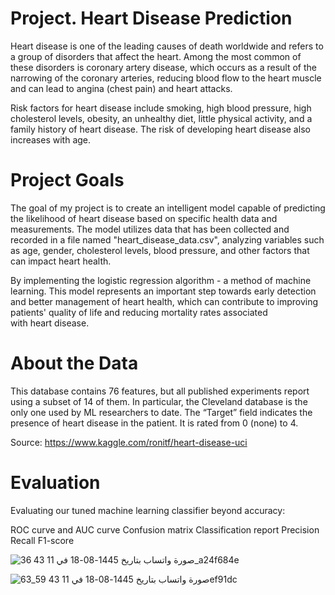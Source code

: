 # Project. Heart Disease Prediction

Heart disease is one of the leading causes of death worldwide and refers to a group of disorders that affect the heart. Among the most common of these disorders is coronary artery disease, which occurs as a result of the narrowing of the coronary arteries, reducing blood flow to the heart muscle and can lead to angina (chest pain) and heart attacks.

Risk factors for heart disease include smoking, high blood pressure, high cholesterol levels, obesity, an unhealthy diet, little physical activity, and a family history of heart disease. The risk of developing heart disease also increases with age.

# Project Goals

The goal of my project is to create an intelligent model capable of predicting the likelihood of heart disease based on specific health data and measurements. The model utilizes data that has been collected and recorded in a file named "heart_disease_data.csv", analyzing variables such as age, gender, cholesterol levels, blood pressure, and other factors that can impact heart health.

By implementing the logistic regression algorithm - a method of machine learning. This model represents an important step towards early detection and better management of heart health, which can contribute to improving patients' quality of life and reducing mortality rates associated with heart disease.

# About the Data

This database contains 76 features, but all published experiments report using a subset of 14 of them. In particular, the Cleveland database is the only one used by ML researchers to date. The “Target” field indicates the presence of heart disease in the patient. It is rated from 0 (none) to 4.


Source: https://www.kaggle.com/ronitf/heart-disease-uci

# Evaluation

Evaluating our tuned machine learning classifier beyond accuracy:

ROC curve and AUC curve
Confusion matrix
Classification report
Precision
Recall
F1-score


![صورة واتساب بتاريخ 1445-08-18 في 11 43 36_a24f684e](https://github.com/iwx09/iwx-09/assets/76057369/af764aa2-c1e3-46d7-a4b4-70df9593556d)

![صورة واتساب بتاريخ 1445-08-18 في 11 43 59_63ef91dc](https://github.com/iwx09/iwx-09/assets/76057369/4151a801-f16e-466c-a5b6-5d0e23da6473)


